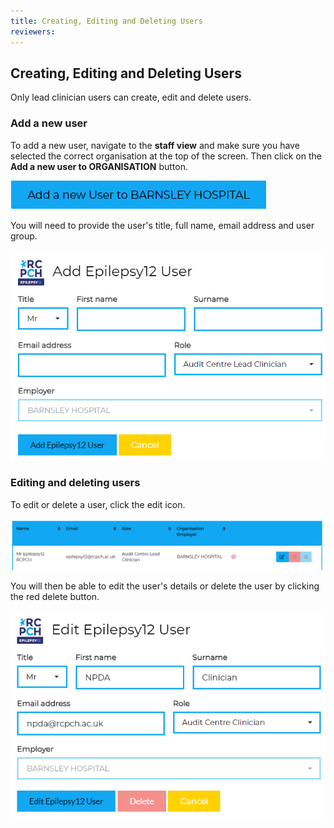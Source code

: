 ```yaml
---
title: Creating, Editing and Deleting Users
reviewers:
---
```


## Creating, Editing and Deleting Users

Only lead clinician users can create, edit and delete users.

### Add a new user

To add a new user, navigate to the **staff view** and make sure you have selected the correct organisation at the top of the screen. Then click on the **Add a new user to ORGANISATION** button.

![Add new user button](../_assets/_images/add-new-user.png)

You will need to provide the user's title, full name, email address and user group.

![Add new user page](../_assets/_images/add-new-user-page-edited.png)

### Editing and deleting users

To edit or delete a user, click the edit icon.

![Example user](../_assets/_images/user-list.png)

You will then be able to edit the user's details or delete the user by clicking the red delete button.

![Edit user details](../_assets/_images/edit-user.png)
